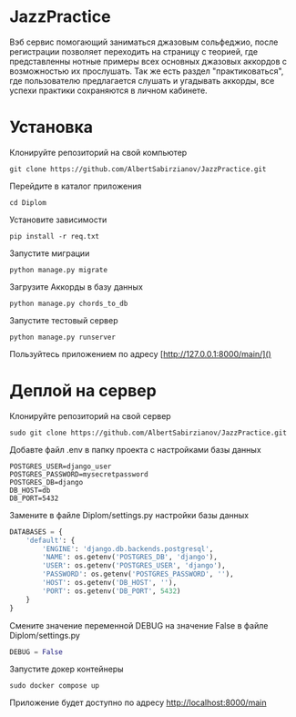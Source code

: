 # JazzPractice
Вэб сервис помогающий заниматься джазовым сольфеджио, после регистрации позволяет переходить на
страницу с теорией, где представленны нотные примеры всех основных джазовых аккордов с возможностью их прослушать. Так же
 есть раздел "практиковаться", где пользователю предлагается слушать и угадывать аккорды, все успехи практики
 сохраняются в личном кабинете.
# Установка
Клонируйте репозиторий на свой компьютер
```commandline
git clone https://github.com/AlbertSabirzianov/JazzPractice.git
```
Перейдите в каталог приложения
```commandline
cd Diplom
```
Установите зависимости
```commandline
pip install -r req.txt
```
Запустите миграции
```commandline
python manage.py migrate
```
Загрузите Аккорды в базу данных
```commandline
python manage.py chords_to_db
```
Запустите тестовый сервер
```commandline
python manage.py runserver
```
Пользуйтесь приложением по адресу [http://127.0.0.1:8000/main/]()
# Деплой на сервер

Клонируйте репозиторий на свой сервер
```commandline
sudo git clone https://github.com/AlbertSabirzianov/JazzPractice.git
```
Добавте файл .env в папку проекта с настройками базы данных 
```.env
POSTGRES_USER=django_user
POSTGRES_PASSWORD=mysecretpassword
POSTGRES_DB=django
DB_HOST=db
DB_PORT=5432
```
Замените в файле Diplom/settings.py настройки базы данных
```python
DATABASES = {
    'default': {
        'ENGINE': 'django.db.backends.postgresql',
        'NAME': os.getenv('POSTGRES_DB', 'django'),
        'USER': os.getenv('POSTGRES_USER', 'django'),
        'PASSWORD': os.getenv('POSTGRES_PASSWORD', ''),
        'HOST': os.getenv('DB_HOST', ''),
        'PORT': os.getenv('DB_PORT', 5432)
    }
}
```
Смените значение переменной DEBUG на значение False в файле Diplom/settings.py
```python
DEBUG = False
```
Запустите докер контейнеры
```commandline
sudo docker compose up
```
Приложение будет доступно по адресу [http://localhost:8000/main]()


